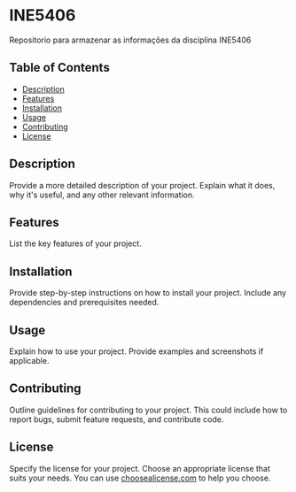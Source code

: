 # INE5406

Repositorio para armazenar as informações da disciplina INE5406

## Table of Contents
- [Description](#description)
- [Features](#features)
- [Installation](#installation)
- [Usage](#usage)
- [Contributing](#contributing)
- [License](#license)

## Description

Provide a more detailed description of your project. Explain what it does, why it's useful, and any other relevant information.

## Features

List the key features of your project.

## Installation

Provide step-by-step instructions on how to install your project. Include any dependencies and prerequisites needed.

## Usage

Explain how to use your project. Provide examples and screenshots if applicable.

## Contributing

Outline guidelines for contributing to your project. This could include how to report bugs, submit feature requests, and contribute code.

## License

Specify the license for your project. Choose an appropriate license that suits your needs. You can use [choosealicense.com](https://choosealicense.com/) to help you choose.
